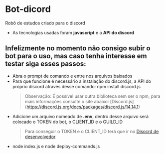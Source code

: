 # Bot-dicord
Robô de estudos criado para o discord
- As tecnologias usadas foram **javascript** e a **API do discord**
## Infelizmente no momento não consigo subir o bot para o uso, mas caso tenha interesse em testar siga esses passos:
- Abra o prompt de comando e entre nos arquivos baixados
- Para que funcione é necessário a instalação do discord.js, a API do próprio discord através desse comando: npm install discord.js
  > Observação: É possível usar outra biblioteca sem ser o npm, para mais informações consulte o site abaixo:
  [Discord.js] (https://discord.js.org/docs/packages/discord.js/14.14.1)
- Adicione um arquivo nomeado de **.env**, dentro desse arquivo será colocado o TOKEN do bot, o CLIENT_ID e o GUILD_ID
  > Para conseguir o TOKEN e o CLIENT_ID terá que ir no [Disocrd de desenvolvedor](https://discord.com/developers/applications)
- node index.js e node deploy-commands.js
